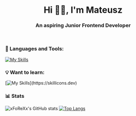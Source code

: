 <h1 align="center">Hi 👋🏻, I'm Mateusz</h1>
<h3 align="center">An aspiring Junior Frontend Developer</h3>
&nbsp;

<h3 align="left">🧰 Languages and Tools:</h3>

[![My Skills](https://skillicons.dev/icons?i=html,css,sass,bootstrap,js,git,vscode)](https://skillicons.dev)

<h3 align="left">💡 Want to learn:</h3>

[![My Skills](https://skillicons.dev/icons?i=react,tailwind,ts,)](https://skillicons.dev)

### 📊 Stats
![xFoReXx's GitHub stats](https://github-readme-stats.vercel.app/api?username=xFoReXx&show_icons=true&theme=dark) [![Top Langs](https://github-readme-stats.vercel.app/api/top-langs/?username=xFoReXx&layout=compact&theme=dark)](https://github.com/xFoReXx/github-readme-stats)

